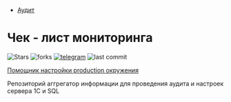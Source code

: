- [Аудит](#аудит)

# Чек - лист мониторинга

![Stars](https://img.shields.io/github/stars/maximsamokhval/audit-checklist?style=for-the-badge)
![forks](https://img.shields.io/github/forks/maximsamokhval/audit-checklist?style=for-the-badge)
[![telegram](https://img.shields.io/badge/telegram-channel-blue.svg?style=for-the-badge)](https://t.me/+ZDmy_3OgSfswMDJi)
![last commit](https://img.shields.io/github/last-commit/maximsamokhval/audit-checklist?style=for-the-badge)

[Помощник настройки production окружения](https://maximsamokhval.github.io/audit-checklist/)

Репозиторий аггрегатор информации для проведения аудита и настроек сервера 1С и SQL
